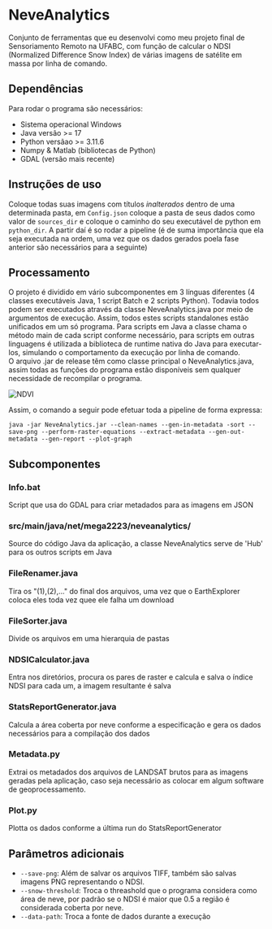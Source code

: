# NeveAnalytics

Conjunto de ferramentas que eu desenvolvi como meu projeto final de Sensoriamento Remoto na UFABC, com função de calcular o NDSI (Normalized Difference Snow Index) de várias imagens de satélite em massa por linha de comando.

## Dependências
Para rodar o programa são necessários: 
- Sistema operacional Windows
- Java versão >= 17
- Python versãao >= 3.11.6
- Numpy & Matlab (bibliotecas de Python)
- GDAL (versão mais recente)

## Instruções de uso
Coloque todas suas imagens com títulos _inalterados_ dentro de uma determinada pasta, em `Config.json` coloque a pasta de seus dados como valor de `sources_dir` e coloque o caminho do seu executável de python em `python_dir`. A partir daí é so rodar a pipeline (é de suma importância que ela seja executada na ordem, uma vez que os dados gerados poela fase anterior são necessários para a seguinte) 

## Processamento

O projeto é dividido em vário subcomponentes em 3 línguas diferentes (4 classes executáveis Java, 1 script Batch e 2 scripts Python). Todavia todos podem ser executados através da classe NeveAnalytics.java por meio de argumentos de execução. Assim, todos estes scripts standalones estão unificados em um só programa. Para scripts em Java a classe chama o método main de cada script conforme necessário, para scripts em outras linguagens é utilizada a biblioteca de runtime nativa do Java para executar-los, simulando o comportamento da execução por linha de comando.  
O arquivo .jar de release têm como classe principal o NeveAnalytics.java, assim todas as funções do programa estão disponíveis sem qualquer necessidade de recompilar o programa.  

![NDVI](https://github.com/Mega2223/NeveAnalytics/assets/59067466/78b80dbb-c3d7-4587-9687-741f04269d30)

Assim, o comando a seguir pode efetuar toda a pipeline de forma expressa: 
```
java -jar NeveAnalytics.jar --clean-names --gen-in-metadata -sort --save-png --perform-raster-equations --extract-metadata --gen-out-metadata --gen-report --plot-graph
```

## Subcomponentes

### Info.bat 
Script que usa do GDAL para criar metadados para as imagens em JSON

### src/main/java/net/mega2223/neveanalytics/
Source do código Java da aplicação, a classe NeveAnalytics serve de 'Hub' para os outros scripts em Java

### FileRenamer.java
Tira os "(1),(2),..." do final dos arquivos, uma vez que o EarthExplorer coloca eles toda vez quee ele falha um download

### FileSorter.java
Divide os arquivos em uma hierarquia de pastas

### NDSICalculator.java
Entra nos diretórios, procura os pares de raster e calcula e salva o índice NDSI para cada um, a imagem resultante é salva

### StatsReportGenerator.java
Calcula a área coberta por neve conforme a especificação e gera os dados necessários para a compilação dos dados

### Metadata.py
Extrai os metadados dos arquivos de LANDSAT brutos para as imagens geradas pela aplicação, caso seja necessário as colocar em algum software de geoprocessamento.

### Plot.py
Plotta os dados conforme a última run do StatsReportGenerator

## Parâmetros adicionais
- `--save-png`: Além de salvar os arquivos TIFF, também são salvas imagens PNG representando o NDSI.
- `--snow-threshold`: Troca o threashold que o programa considera como área de neve, por padrão se o NDSI é maior que 0.5 a região é considerada coberta por neve.
- `--data-path`: Troca a fonte de dados durante a execução
